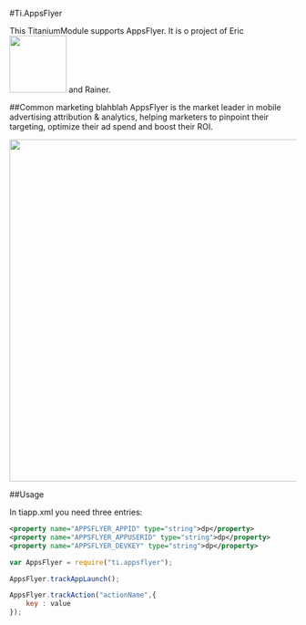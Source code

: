 #Ti.AppsFlyer

This TitaniumModule supports AppsFlyer.  It is o project of Eric <img src="http://i.imgur.com/MUQN5dC.png" width=100 /> and Rainer.

##Common marketing blahblah
AppsFlyer is the market leader in mobile advertising attribution & analytics, helping marketers to pinpoint their targeting, optimize their ad spend and boost their ROI.

<img src="https://www.appsflyer.com/wp-content/uploads/2014/11/New-HP2-new-dashboard.png" width=600 />


##Usage


In tiapp.xml you need three entries:
```xml
<property name="APPSFLYER_APPID" type="string">dp</property>
<property name="APPSFLYER_APPUSERID" type="string">dp</property>
<property name="APPSFLYER_DEVKEY" type="string">dp</property>
```


```javascript
var AppsFlyer = require("ti.appsflyer");

AppsFlyer.trackAppLaunch();

AppsFlyer.trackAction("actionName",{
    key : value
});





```
